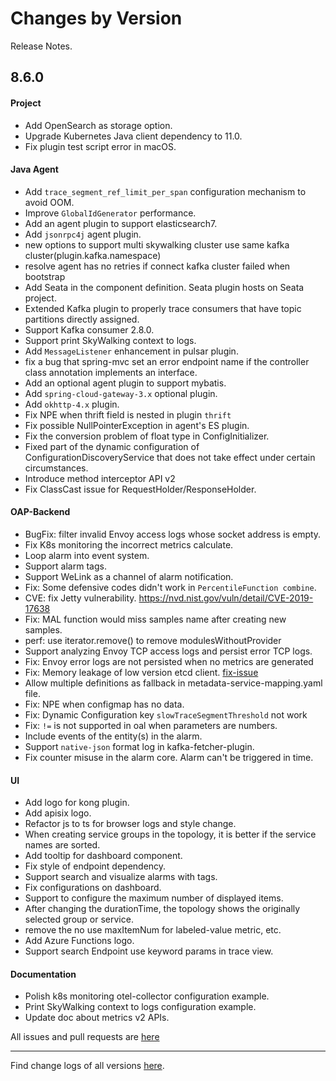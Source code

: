 Changes by Version
==================
Release Notes.

8.6.0
------------------
#### Project
* Add OpenSearch as storage option.
* Upgrade Kubernetes Java client dependency to 11.0.
* Fix plugin test script error in macOS.

#### Java Agent
* Add `trace_segment_ref_limit_per_span` configuration mechanism to avoid OOM.
* Improve `GlobalIdGenerator` performance.
* Add an agent plugin to support elasticsearch7.
* Add `jsonrpc4j` agent plugin.
* new options to support multi skywalking cluster use same kafka cluster(plugin.kafka.namespace)
* resolve agent has no retries if connect kafka cluster failed when bootstrap
* Add Seata in the component definition. Seata plugin hosts on Seata project.
* Extended Kafka plugin to properly trace consumers that have topic partitions directly assigned.
* Support Kafka consumer 2.8.0.
* Support print SkyWalking context to logs.
* Add `MessageListener` enhancement in pulsar plugin.
* fix a bug that spring-mvc set an error endpoint name if the controller class annotation implements an interface.
* Add an optional agent plugin to support mybatis.
* Add `spring-cloud-gateway-3.x` optional plugin.
* Add `okhttp-4.x` plugin.
* Fix NPE when thrift field is nested in plugin `thrift`
* Fix possible NullPointerException in agent's ES plugin.
* Fix the conversion problem of float type in ConfigInitializer.
* Fixed part of the dynamic configuration of ConfigurationDiscoveryService that does not take effect under certain circumstances.
* Introduce method interceptor API v2
* Fix ClassCast issue for RequestHolder/ResponseHolder.

#### OAP-Backend
* BugFix: filter invalid Envoy access logs whose socket address is empty.
* Fix K8s monitoring the incorrect metrics calculate. 
* Loop alarm into event system.
* Support alarm tags.
* Support WeLink as a channel of alarm notification.
* Fix: Some defensive codes didn't work in `PercentileFunction combine`.
* CVE: fix Jetty vulnerability. https://nvd.nist.gov/vuln/detail/CVE-2019-17638
* Fix: MAL function would miss samples name after creating new samples.
* perf: use iterator.remove() to remove modulesWithoutProvider
* Support analyzing Envoy TCP access logs and persist error TCP logs.
* Fix: Envoy error logs are not persisted when no metrics are generated
* Fix: Memory leakage of low version etcd client. [fix-issue](https://github.com/jurmous/etcd4j/pull/185)
* Allow multiple definitions as fallback in metadata-service-mapping.yaml file.
* Fix: NPE when configmap has no data.
* Fix: Dynamic Configuration key `slowTraceSegmentThreshold` not work
* Fix: `!=` is not supported in oal when parameters are numbers.
* Include events of the entity(s) in the alarm.
* Support `native-json` format log in kafka-fetcher-plugin.
* Fix counter misuse in the alarm core. Alarm can't be triggered in time.

#### UI
* Add logo for kong plugin.
* Add apisix logo.
* Refactor js to ts for browser logs and style change.
* When creating service groups in the topology, it is better if the service names are sorted.
* Add tooltip for dashboard component.
* Fix style of endpoint dependency.
* Support search and visualize alarms with tags.
* Fix configurations on dashboard.
* Support to configure the maximum number of displayed items.
* After changing the durationTime, the topology shows the originally selected group or service.
* remove the no use maxItemNum for labeled-value metric, etc.
* Add Azure Functions logo.
* Support search Endpoint use keyword params in trace view.

#### Documentation
* Polish k8s monitoring otel-collector configuration example.
* Print SkyWalking context to logs configuration example.
* Update doc about metrics v2 APIs.

All issues and pull requests are [here](https://github.com/apache/skywalking/milestone/84?closed=1)

------------------
Find change logs of all versions [here](changes).
